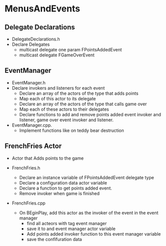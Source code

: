 # MenusAndEvents

## Delegate Declarations

- DelegateDeclarations.h
- Declare Delegates
  - multicast delegate one param FPointsAddedEvent
  - multicast delegate FGameOverEvent

## EventManager
- EventManager.h
- Declare invokers and listeners for each event
  - Declare an array of the actors of the type that adds points
  - Map each of this actor to its delegate
  - Declare an array of the actors of the type that calls game over
  - Map each of these actors to their delegates
  - Declare functions to add and remove points added event invoker and listener, game over event invoker and listener.
- EventManager.cpp.
  - Implement functions like on teddy bear destruction
 
## FrenchFries Actor
- Actor that Adds points to the game
- FrenchFries.h
  - Declare an instance variable of FPointsAddedEvent delegate type
  - Declare a configuration data actor variable
  - Declare a function to get points added event.
  - Remove invoker when game is finished
 
- FrenchFries.cpp
  - On BEginPlay, add this actor as the invoker of the event in the event manager
    - find all acteors with tag event manager
    - save it to and event manager actor variable
    - Add points added invoker function to this event manager variable
    - save the confifuration data
